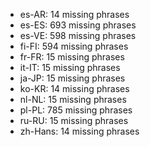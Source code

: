 - es-AR: 14 missing phrases
- es-ES: 693 missing phrases
- es-VE: 598 missing phrases
- fi-FI: 594 missing phrases
- fr-FR: 15 missing phrases
- it-IT: 15 missing phrases
- ja-JP: 15 missing phrases
- ko-KR: 14 missing phrases
- nl-NL: 15 missing phrases
- pl-PL: 785 missing phrases
- ru-RU: 15 missing phrases
- zh-Hans: 14 missing phrases
